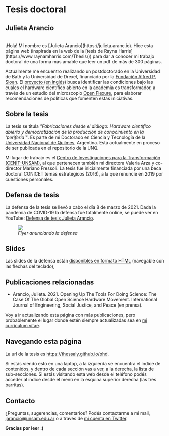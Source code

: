 # Tesis doctoral
## Julieta Arancio

<br>
¡Hola! Mi nombre es [Julieta Arancio](https://julieta.aranc.io). Hice esta página web (inspirada en la web de la [tesis de Rayna Harris](https://www.raynamharris.com/Thesis/)) para dar a conocer mi trabajo doctoral de una forma más amable que leer un pdf de más de 300 páginas. 

Actualmente me encuentro realizando un postdoctorado en la Universidad de Bath y la Universidad de Drexel, financiado por la [Fundación Alfred P. Sloan](https://sloan.org/). El [proyecto (en inglés)]() busca identificar las condiciones bajo las cuales el hardware científico abierto en la academia es transformador, a través de un estudio del microscopio [Open Flexure](https://openflexure.org), para elaborar recomendaciones de políticas que fomenten estas iniciativas. 

## Sobre la tesis

La tesis se titula *"Fabricaciones desde el diálogo: Hardware científico abierto y democratización de la producción de conocimiento en la 'periferia'"*. Es parte de mi Doctorado en Ciencia y Tecnología de la [Universidad Nacional de Quilmes](https://unq.edu.ar/), Argentina. Está actualmente en proceso de ser publicada en el repositorio de la UNQ. 

Mi lugar de trabajo es el [Centro de Investigaciones para la Transformación (CENIT-UNSAM)](www.fund-cenit.org.ar/), al que pertenecen también mi directora Valeria Arza y co-director Mariano Fressoli. La tesis fue inicialmente financiada por una beca doctoral CONICET temas estratégicos (2016), a la que renuncié en 2019 por cuestiones personales. 


## Defensa de tesis

La defensa de la tesis se llevó a cabo el día 8 de marzo de 2021. Dada la pandemia de COVID-19 la defensa fue totalmente online, se puede ver en YouTube: [Defensa de tesis Julieta Arancio](https://www.youtube.com/watch?v=MzOi0bgDObQ).

<figure>
  <a href="img/flyer.jpeg" target="_blank"><img src="img/flyer.jpeg" style="max-width: 100%;"></a>
  <figcaption><i>Flyer anunciando la defensa</i></figcaption>
</figure>

## Slides

Las slides de la defensa están [disponibles en formato HTML](https://thessaly.github.io/defensa-tesis) (navegable con las flechas del teclado),

## Publicaciones relacionadas

- Arancio, Julieta. 2021. Opening Up The Tools For Doing Science: The Case Of The Global Open Science Hardware Movement. International Journal of Engineering, Social Justice, and Peace (en prensa).

Voy a ir actualizando esta página con más publicaciones, pero probablemente el lugar donde estén siempre actualizadas sea en [mi curriculum vitae](https://thessaly.github.io/curriculum/).

## Navegando esta página

La url de la tesis es https://thessaly.github.io/phd. 

Si estás viendo esto en una laptop, a la izquierda se encuentra el índice de contenidos, y dentro de cada sección vas a ver, a la derecha, la lista de sub-secciones. Si estás visitando esta web desde el teléfono podés acceder al índice desde el menú en la esquina superior derecha (las tres barritas).


## Contacto

¿Preguntas, sugerencias, comentarios? Podés contactarme a mi mail, [jarancio@unsam.edu.ar](mailto:jarancio@unsam.edu.ar) o a través de [mi cuenta en Twitter](https://twitter.com/cassandreces).

**Gracias por leer :)**
